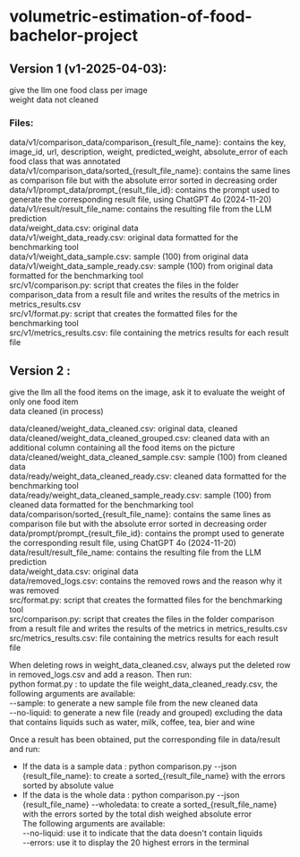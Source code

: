 # volumetric-estimation-of-food-bachelor-project

## Version 1 (v1-2025-04-03):  
give the llm one food class per image  
weight data not cleaned  

### Files:  
data/v1/comparison_data/comparison_{result_file_name}: contains the key, image_id, url, description, weight, predicted_weight, absolute_error of each food class that was annotated  
data/v1/comparison_data/sorted_{result_file_name}: contains the same lines as comparison file but with the absolute error sorted in decreasing order  
data/v1/prompt_data/prompt_{result_file_id}: contains the prompt used to generate the corresponding result file, using ChatGPT 4o (2024-11-20)  
data/v1/result/result_file_name: contains the resulting file from the LLM prediction  
data/weight_data.csv: original data  
data/v1/weight_data_ready.csv: original data formatted for the benchmarking tool  
data/v1/weight_data_sample.csv: sample (100) from original data  
data/v1/weight_data_sample_ready.csv: sample (100) from original data formatted for the benchmarking tool  
src/v1/comparison.py: script that creates the files in the folder comparison_data from a result file and writes the results of the metrics in metrics_results.csv  
src/v1/format.py: script that creates the formatted files for the benchmarking tool  
src/v1/metrics_results.csv: file containing the metrics results for each result file  

## Version 2 :  
give the llm all the food items on the image, ask it to evaluate the weight of only one food item  
data cleaned (in process)


data/cleaned/weight_data_cleaned.csv: original data, cleaned  
data/cleaned/weight_data_cleaned_grouped.csv: cleaned data with an additional column containing all the food items on the picture  
data/cleaned/weight_data_cleaned_sample.csv: sample (100) from cleaned data  
data/ready/weight_data_cleaned_ready.csv: cleaned data formatted for the benchmarking tool  
data/ready/weight_data_cleaned_sample_ready.csv: sample (100) from cleaned data formatted for the benchmarking tool  
data/comparison/sorted_{result_file_name}: contains the same lines as comparison file but with the absolute error sorted in decreasing order  
data/prompt/prompt_{result_file_id}: contains the prompt used to generate the corresponding result file, using ChatGPT 4o (2024-11-20)  
data/result/result_file_name: contains the resulting file from the LLM prediction  
data/weight_data.csv: original data  
data/removed_logs.csv: contains the removed rows and the reason why it was removed  
src/format.py: script that creates the formatted files for the benchmarking tool  
src/comparison.py: script that creates the files in the folder comparison from a result file and writes the results of the metrics in metrics_results.csv  
src/metrics_results.csv: file containing the metrics results for each result file  
  
  
When deleting rows in weight_data_cleaned.csv, always put the deleted row in removed_logs.csv and add a reason. Then run:  
python format.py : to update the file weight_data_cleaned_ready.csv, the following arguments are available:  
--sample: to generate a new sample file from the new cleaned data  
--no-liquid: to generate a new file (ready and grouped) excluding the data that contains liquids such as water, milk, coffee, tea, bier and wine  

Once a result has been obtained, put the corresponding file in data/result and run:  
- If the data is a sample data : python comparison.py --json {result_file_name}: to create a sorted_{result_file_name} with the errors sorted by absolute value  
- If the data is the whole data : python comparison.py --json {result_file_name} --wholedata: to create a sorted_{result_file_name} with the errors sorted by the total dish weighed absolute error  
The following arguments are available:  
--no-liquid: use it to indicate that the data doesn't contain liquids  
--errors: use it to display the 20 highest errors in the terminal  

